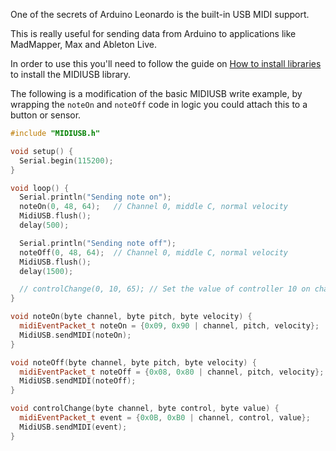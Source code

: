 One of the secrets of Arduino Leonardo is the built-in USB MIDI support.

This is really useful for sending data from Arduino to applications like MadMapper, Max and Ableton Live.

In order to use this you'll need to follow the guide on [How to install libraries](https://github.com/creativetechnologylab/physicalComputingTutorials/blob/main/How%20to%20install%20libraries.md) to install the MIDIUSB library. 

The following is a modification of the basic MIDIUSB write example, by wrapping the `noteOn` and `noteOff` code in logic you could attach this to a button or sensor.

````c++
#include "MIDIUSB.h"

void setup() {
  Serial.begin(115200);
}

void loop() {
  Serial.println("Sending note on");
  noteOn(0, 48, 64);   // Channel 0, middle C, normal velocity
  MidiUSB.flush();
  delay(500);

  Serial.println("Sending note off");
  noteOff(0, 48, 64);  // Channel 0, middle C, normal velocity
  MidiUSB.flush();
  delay(1500);

  // controlChange(0, 10, 65); // Set the value of controller 10 on channel 0 to 65
}

void noteOn(byte channel, byte pitch, byte velocity) {
  midiEventPacket_t noteOn = {0x09, 0x90 | channel, pitch, velocity};
  MidiUSB.sendMIDI(noteOn);
}

void noteOff(byte channel, byte pitch, byte velocity) {
  midiEventPacket_t noteOff = {0x08, 0x80 | channel, pitch, velocity};
  MidiUSB.sendMIDI(noteOff);
}

void controlChange(byte channel, byte control, byte value) {
  midiEventPacket_t event = {0x0B, 0xB0 | channel, control, value};
  MidiUSB.sendMIDI(event);
}
````
